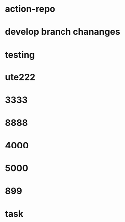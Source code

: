 # action-repo

# develop branch chananges 

#  testing

# ute222
# 3333
# 8888
# 4000
# 5000
# 899
# task